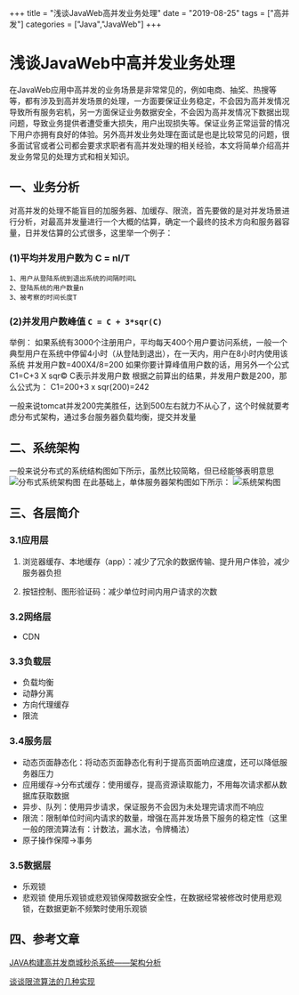 +++
title = "浅谈JavaWeb高并发业务处理"
date = "2019-08-25"
tags = ["高并发"]
categories = ["Java","JavaWeb"]
+++
# 浅谈JavaWeb中高并发业务处理
在JavaWeb应用中高并发的业务场景是非常常见的，例如电商、抽奖、热搜等等，都有涉及到高并发场景的处理，一方面要保证业务稳定，不会因为高并发情况导致所有服务宕机，另一方面保证业务数据安全，不会因为高并发情况下数据出现问题，导致业务提供者遭受重大损失，用户出现损失等。保证业务正常运营的情况下用户亦拥有良好的体验。另外高并发业务处理在面试是也是比较常见的问题，很多面试官或者公司都会要求求职者有高并发处理的相关经验，本文将简单介绍高并发业务常见的处理方式和相关知识。

## 一、业务分析
对高并发的处理不能盲目的加服务器、加缓存、限流，首先要做的是对并发场景进行分析，对最高并发量进行一个大概的估算，确定一个最终的技术方向和服务器容量，日并发估算的公式很多，这里举一个例子：

### (1)平均并发用户数为 C = nl/T
```
1、用户从登陆系统到退出系统的间隔时间L
2、登陆系统的用户数量n
3、被考察的时间长度T
```

### (2)并发用户数峰值 `C = C + 3*sqr(C)`

举例： 如果系统有3000个注册用户，平均每天400个用户要访问系统，一般一个典型用户在系统中停留4小时（从登陆到退出），在一天内，用户在8小时内使用该系统 并发用户数=400X4/8=200 如果你要计算峰值用户数的话，用另外一个公式 C1=C+3 X sqr© C表示并发用户数 根据之前算出的结果，并发用户数是200，那么公式为： C1=200+3 x sqr(200)=242

一般来说tomcat并发200完美胜任，达到500左右就力不从心了，这个时候就要考虑分布式架构，通过多台服务器负载均衡，提交并发量

## 二、系统架构
一般来说分布式的系统结构图如下所示，虽然比较简略，但已经能够表明意思
![分布式系统架构图](/static/images/img/分布式系统架构图.png)
在此基础上，单体服务器架构图如下所示：
![系统架构图](/static/images/img/系统架构图.png)

## 三、各层简介
### 3.1应用层
1. 浏览器缓存、本地缓存（app）：减少了冗余的数据传输、提升用户体验，减少服务器负担

2. 按钮控制、图形验证码：减少单位时间内用户请求的次数

### 3.2网络层
- CDN
### 3.3负载层
- 负载均衡
- 动静分离
- 方向代理缓存
- 限流
### 3.4服务层
- 动态页面静态化：将动态页面静态化有利于提高页面响应速度，还可以降低服务器压力
- 应用缓存->分布式缓存：使用缓存，提高资源读取能力，不用每次请求都从数据库获取数据
- 异步、队列：使用异步请求，保证服务不会因为未处理完请求而不响应
- 限流：限制单位时间内请求的数量，增强在高并发场景下服务的稳定性（这里一般的限流算法有：计数法，漏水法，令牌桶法）
- 原子操作保障->事务
### 3.5数据层
- 乐观锁
- 悲观锁
使用乐观锁或悲观锁保障数据安全性，在数据经常被修改时使用悲观锁，在数据更新不频繁时使用乐观锁

## 四、参考文章
[JAVA构建高并发商城秒杀系统——架构分析](https://www.cnblogs.com/cxydczzl/p/9668061.html)

[谈谈限流算法的几种实现](https://www.jqhtml.com/28773.html)